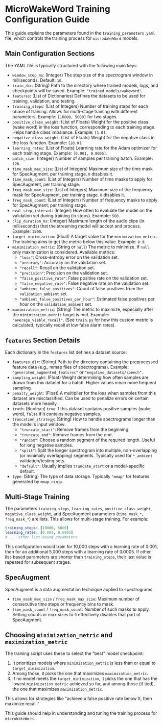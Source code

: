 # MicroWakeWord Training Configuration Guide

This guide explains the parameters found in the `training_parameters.yaml` file, which controls the training process for `microWakeWord` models.

## Main Configuration Sections

The YAML file is typically structured with the following main keys:

- `window_step_ms`: (Integer) The step size of the spectrogram window in milliseconds. Default: `10`.
- `train_dir`: (String) Path to the directory where trained models, logs, and checkpoints will be saved. Example: `"trained_models/wakeword"`.
- `features`: (List of Dictionaries) Defines the datasets to be used for training, validation, and testing.
- `training_steps`: (List of Integers) Number of training steps for each phase of training. Allows for multi-stage training with different parameters. Example: `[10000, 5000]` for two stages.
- `positive_class_weight`: (List of Floats) Weight for the positive class (wake word) in the loss function, corresponding to each training stage. Helps handle class imbalance. Example: `[1.0]`.
- `negative_class_weight`: (List of Floats) Weight for the negative class in the loss function. Example: `[20.0]`.
- `learning_rates`: (List of Floats) Learning rate for the Adam optimizer for each training stage. Example: `[0.001, 0.0005]`.
- `batch_size`: (Integer) Number of samples per training batch. Example: `128`.
- `time_mask_max_size`: (List of Integers) Maximum size of the time mask for SpecAugment, per training stage. `0` disables it.
- `time_mask_count`: (List of Integers) Number of time masks to apply for SpecAugment, per training stage.
- `freq_mask_max_size`: (List of Integers) Maximum size of the frequency mask for SpecAugment, per training stage. `0` disables it.
- `freq_mask_count`: (List of Integers) Number of frequency masks to apply for SpecAugment, per training stage.
- `eval_step_interval`: (Integer) How often to evaluate the model on the validation set during training (in steps). Example: `500`.
- `clip_duration_ms`: (Integer) Maximum length of the audio clips (in milliseconds) that the streaming model will accept and process. Example: `1500`.
- `target_minimization`: (Float) A target value for the `minimization_metric`. The training aims to get the metric below this value. Example: `0.9`.
- `minimization_metric`: (String or `null`) The metric to minimize. If `null`, only maximization is considered.
  Available metrics:
  - `"loss"`: Cross-entropy error on the validation set.
  - `"accuracy"`: Accuracy on the validation set.
  - `"recall"`: Recall on the validation set.
  - `"precision"`: Precision on the validation set.
  - `"false_positive_rate"`: False positive rate on the validation set.
  - `"false_negative_rate"`: False negative rate on the validation set.
  - `"ambient_false_positives"`: Count of false positives from the `validation_ambient` set.
  - `"ambient_false_positives_per_hour"`: Estimated false positives per hour on the `validation_ambient` set.
- `maximization_metric`: (String) The metric to maximize, especially after the `minimization_metric` target is met.
  Example: `"average_viable_recall"`. (See `train.py` for how this custom metric is calculated, typically recall at low false alarm rates).

## `features` Section Details

Each dictionary in the `features` list defines a dataset source:

- `features_dir`: (String) Path to the directory containing the preprocessed feature data (e.g., mmap files of spectrograms).
  Example: `"generated_augmented_features"` or `"negative_datasets/speech"`.
- `sampling_weight`: (Float) Weight determining how often samples are drawn from this dataset for a batch. Higher values mean more frequent sampling.
- `penalty_weight`: (Float) A multiplier for the loss when samples from this dataset are misclassified. Can be used to penalize errors on certain datasets more heavily.
- `truth`: (Boolean) `true` if this dataset contains positive samples (wake word), `false` if it contains negative samples.
- `truncation_strategy`: (String) How to handle spectrograms longer than the model's input window:
  - `"truncate_start"`: Remove frames from the beginning.
  - `"truncate_end"`: Remove frames from the end.
  - `"random"`: Choose a random segment of the required length. Useful for long negative samples.
  - `"split"`: Split the longer spectrogram into multiple, non-overlapping (or minimally overlapping) segments. Typically used for `*_ambient` validation/testing sets.
  - `"default"`: Usually implies `truncate_start` or a model-specific default.
- `type`: (String) The type of data storage. Typically `"mmap"` for features generated by `mmap_ninja`.

## Multi-Stage Training

The parameters `training_steps`, `learning_rates`, `positive_class_weight`, `negative_class_weight`, and SpecAugment parameters (`time_mask_*`, `freq_mask_*`) are lists. This allows for multi-stage training. For example:

```yaml
training_steps: [10000, 5000]
learning_rates: [0.001, 0.0005]
# ... other list-based parameters
```

This configuration would train for 10,000 steps with a learning rate of 0.001, then for an additional 5,000 steps with a learning rate of 0.0005. If other list-based parameters are shorter than `training_steps`, their last value is repeated for subsequent stages.

## SpecAugment

SpecAugment is a data augmentation technique applied to spectrograms.

- `time_mask_max_size` / `freq_mask_max_size`: Maximum number of consecutive time steps or frequency bins to mask.
- `time_mask_count` / `freq_mask_count`: Number of such masks to apply.
  Setting counts or max sizes to `0` effectively disables that part of SpecAugment.

## Choosing `minimization_metric` and `maximization_metric`

The training script uses these to select the "best" model checkpoint:

1. It prioritizes models where `minimization_metric` is less than or equal to `target_minimization`.
2. Among those, it picks the one that maximizes `maximization_metric`.
3. If no model meets the `target_minimization`, it picks the one that has the lowest `minimization_metric` achieved so far, and among those (if tied), the one that maximizes `maximization_metric`.

This allows for strategies like "achieve a false positive rate below X, then maximize recall."

This guide should help in understanding and tuning the training process for `microWakeWord`.
